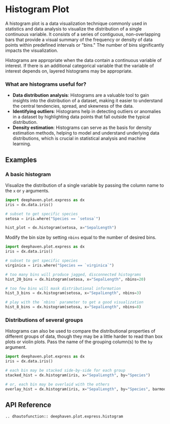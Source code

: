 # Histogram Plot

A histogram plot is a data visualization technique commonly used in statistics and data analysis to visualize the distribution of a single continuous variable. It consists of a series of contiguous, non-overlapping bars that provide a visual summary of the frequency or density of data points within predefined intervals or "bins." The number of bins significantly impacts the visualization.

Histograms are appropriate when the data contain a continuous variable of interest. If there is an additional categorical variable that the variable of interest depends on, layered histograms may be appropriate.

### What are histograms useful for?

- **Data distribution analysis**: Histograms are a valuable tool to gain insights into the distribution of a dataset, making it easier to understand the central tendencies, spread, and skewness of the data.
- **Identifying outliers**: Histograms help in detecting outliers or anomalies in a dataset by highlighting data points that fall outside the typical distribution.
- **Density estimation**: Histograms can serve as the basis for density estimation methods, helping to model and understand underlying data distributions, which is crucial in statistical analysis and machine learning.

## Examples

### A basic histogram

Visualize the distribution of a single variable by passing the column name to the `x` or `y` arguments.

```python order=hist_plot,setosa,iris
import deephaven.plot.express as dx
iris = dx.data.iris()

# subset to get specific species
setosa = iris.where("Species == `setosa`")

hist_plot = dx.histogram(setosa, x="SepalLength")
```

Modify the bin size by setting `nbins` equal to the number of desired bins.

```python order=hist_20_bins,hist_3_bins,hist_8_bins,virginica,iris
import deephaven.plot.express as dx
iris = dx.data.iris()

# subset to get specific species
virginica = iris.where("Species == `virginica`")

# too many bins will produce jagged, disconnected histograms
hist_20_bins = dx.histogram(setosa, x="SepalLength", nbins=20)

# too few bins will mask distributional information
hist_3_bins = dx.histogram(setosa, x="SepalLength", nbins=3)

# play with the `nbins` parameter to get a good visualization
hist_8_bins = dx.histogram(setosa, x="SepalLength", nbins=8)
```

### Distributions of several groups

Histograms can also be used to compare the distributional properties of different groups of data, though they may be a little harder to read than box plots or violin plots. Pass the name of the grouping column(s) to the `by` argument.

```python order=stacked_hist,overlay_hist,iris
import deephaven.plot.express as dx
iris = dx.data.iris()

# each bin may be stacked side-by-side for each group
stacked_hist = dx.histogram(iris, x="SepalLength", by="Species")

# or, each bin may be overlaid with the others
overlay_hist = dx.histogram(iris, x="SepalLength", by="Species", barmode="overlay")
```

## API Reference
```{eval-rst}
.. dhautofunction:: deephaven.plot.express.histogram
```